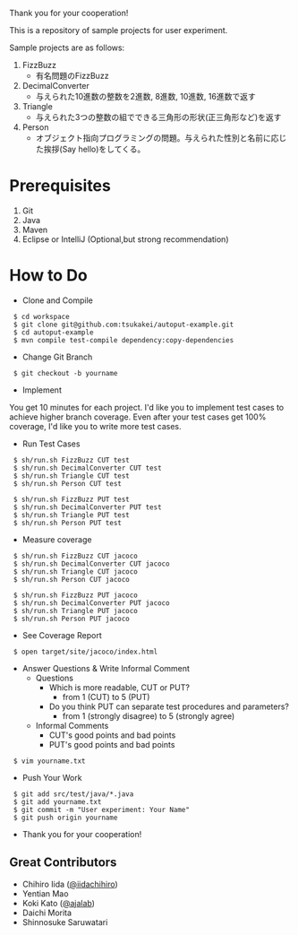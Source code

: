 Thank you for your cooperation!

This is a repository of sample projects for user experiment.

Sample projects are as follows:
1. FizzBuzz
    - 有名問題のFizzBuzz
1. DecimalConverter
    - 与えられた10進数の整数を2進数, 8進数, 10進数, 16進数で返す
1. Triangle
    - 与えられた3つの整数の組でできる三角形の形状(正三角形など)を返す
1. Person
    - オブジェクト指向プログラミングの問題。与えられた性別と名前に応じた挨拶(Say hello)をしてくる。
    
# Prerequisites
1. Git
1. Java
1. Maven
1. Eclipse or IntelliJ (Optional,but strong recommendation)

# How to Do

- Clone and Compile

```
 $ cd workspace
 $ git clone git@github.com:tsukakei/autoput-example.git
 $ cd autoput-example
 $ mvn compile test-compile dependency:copy-dependencies 
``` 

- Change Git Branch

```
 $ git checkout -b yourname
```

- Implement

You get 10 minutes for each project.
I'd like you to implement test cases to achieve higher branch coverage.
Even after your test cases get 100% coverage, I'd like you to write more test cases.

- Run Test Cases

```
 $ sh/run.sh FizzBuzz CUT test
 $ sh/run.sh DecimalConverter CUT test
 $ sh/run.sh Triangle CUT test
 $ sh/run.sh Person CUT test
 
 $ sh/run.sh FizzBuzz PUT test
 $ sh/run.sh DecimalConverter PUT test
 $ sh/run.sh Triangle PUT test
 $ sh/run.sh Person PUT test
```

- Measure coverage

```
 $ sh/run.sh FizzBuzz CUT jacoco
 $ sh/run.sh DecimalConverter CUT jacoco
 $ sh/run.sh Triangle CUT jacoco
 $ sh/run.sh Person CUT jacoco
 
 $ sh/run.sh FizzBuzz PUT jacoco
 $ sh/run.sh DecimalConverter PUT jacoco
 $ sh/run.sh Triangle PUT jacoco
 $ sh/run.sh Person PUT jacoco
```
    
- See Coverage Report
```
 $ open target/site/jacoco/index.html
```

- Answer Questions & Write Informal Comment
    - Questions
        - Which is more readable, CUT or PUT?
            - from 1 (CUT) to 5 (PUT)
        - Do you think PUT can separate test procedures and parameters?
            - from 1 (strongly disagree) to 5 (strongly agree) 
    - Informal Comments
        - CUT's good points and bad points
        - PUT's good points and bad points
```
 $ vim yourname.txt
``` 
    

- Push Your Work

```
 $ git add src/test/java/*.java
 $ git add yourname.txt
 $ git commit -m "User experiment: Your Name"
 $ git push origin yourname
```



- Thank you for your cooperation!

## Great Contributors
- Chihiro Iida ([@iidachihiro](https://github.com/iidachihiro))
- Yentian Mao
- Koki Kato ([@ajalab](https://github.com/ajalab))
- Daichi Morita
- Shinnosuke Saruwatari